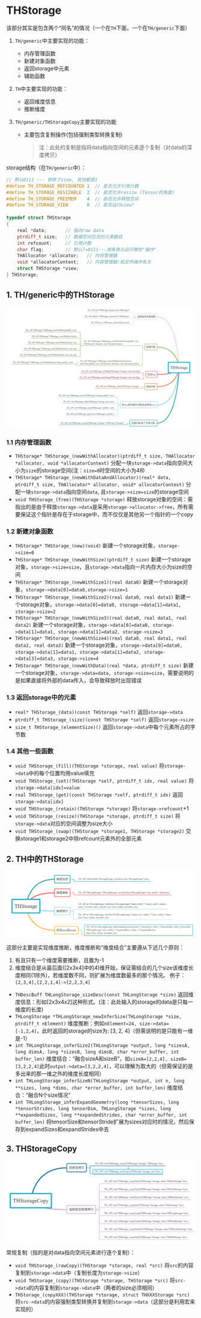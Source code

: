 # THStorage

该部分其实是包含两个“同名”的情况（一个在`TH`下面，一个在`TH/generic`下面）

1. `TH/generic`中主要实现的功能：
   - 内存管理函数
   - 新建对象函数
   - 返回storage中元素
   - 辅助函数

2. `TH`中主要实现的功能：
   - 返回维度信息
   - 推断维度

3. `TH/generic/THStorageCopy`主要实现的功能

   - 主要包含复制操作(包括强制类型转换复制)

     > 注：此处的复制是指将data指向空间的元素逐个复制（对data的深度拷贝）

storage结构（在`TH/generic`中）：

```cpp
// 默认0111 --- 即除了view, 其他都是1
#define TH_STORAGE_REFCOUNTED 1  // 是否允许引用计数
#define TH_STORAGE_RESIZABLE  2  // 是否允许resize (Tensor的角度)
#define TH_STORAGE_FREEMEM    4  // 是否允许释放空间
#define TH_STORAGE_VIEW       8  // 是否运行view?

typedef struct THStorage
{
    real *data;       // 指向raw data
    ptrdiff_t size;   // 数据空间包含的元素数目
    int refcount;     // 引用计数
    char flag;        // 默认7=0111---用来表示运行哪些"操作"
    THAllocator *allocator;   // 内存管理器
    void *allocatorContext;   // 内容管理器:和文件操作有关
    struct THStorage *view;
} THStorage;
```

## 1. TH/generic中的THStorage

![](png/thstorage1.png)

### 1.1 内存管理函数

- `THStorage* THStorage_(newWithAllocator)(ptrdiff_t size, THAllocator *allocator, void *allocatorContext)`
  分配一块`storage->data`指向空间大小为`size`的storage空间(注：`size=0`时空间的大小为48)
- `THStorage* THStorage_(newWithDataAndAllocator)(real* data, ptrdiff_t size, THAllocator* allocator, void* allocatorContext)`
  分配一块`storage->data`指向空间`data`, 且`storage->size=size`的storage空间
- `void THStorage_(free)(THStorage *storage)`
  释放storage对象的空间：需指出的是由于释放`storage->data`是采用`storage->allocator->free`，所有需要保证这个指针是存在于storage中，而不仅仅是其他另一个指针的一个copy

### 1.2 新建对象函数

- `THStorage* THStorage_(new)(void)`
  新建一个storage对象，`storage->size=0`
- `THStorage* THStorage_(newWithSize)(ptrdiff_t size)`
  新建一个storage对象，`storage->size=size`，且`storage->data`指向一片内存大小为size的空间
- `THStorage* THStorage_(newWithSize1)(real data0)`
  新建一个storage对象，`storage->data[0]=data0,storage->size=1`
- `THStorage* THStorage_(newWithSize2)(real data0, real data1)`
  新建一个storage对象，`storage->data[0]=data0, storage->data[1]=data1, storage->size=2`
- `THStorage* THStorage_(newWithSize3)(real data0, real data1, real data2)`
  新建一个storage对象，`storage->data[0]=data0, storage->data[1]=data1, storage->data[1]=data2, storage->size=3`
- `THStorage* THStorage_(newWithSize4)(real data0, real data1, real data2, real data3)`
  新建一个storage对象，`storage->data[0]=data0, storage->data[1]=data1, storage->data[1]=data2, storage->data[3]=data3, storage->size=4`
- `THStorage* THStorage_(newWithData)(real *data, ptrdiff_t size)`
  新建一个storage对象，`storage->data=data, storage->size=size`，需要说明的是如果直接将外部的data传入，会导致释放时出现错误

### 1.3 返回storage中的元素

- `real* THStorage_(data)(const THStorage *self)`
  返回`storage->data`
- `ptrdiff_t THStorage_(size)(const THStorage *self)`
  返回`storage->size`
- `size_t THStorage_(elementSize)()`
  返回`storage->data`中每个元素所占的字节数

### 1.4 其他一些函数

- `void THStorage_(fill)(THStorage *storage, real value)`
  将`storage->data`中的每个位置均用value填充
- `void THStorage_(set)(THStorage *self, ptrdiff_t idx, real value)`
  将`storage->data[idx]=value`
- `real THStorage_(get)(const THStorage *self, ptrdiff_t idx)`
  返回`storage->data[idx]`
- `void THStorage_(retain)(THStorage *storage)`
  将`storage->refcount`+1
- `void THStorage_(resize)(THStorage *storage, ptrdiff_t size)`
  将`storage->data`对应的空间调整为size大小
- `void THStorage_(swap)(THStorage *storage1, THStorage *storage2)`
  交换storage1和storage2中除refcount元素外的全部元素

## 2. TH中的THStorage

![](png/thstorage2.png)

这部分主要是实现维度推断，维度推断和“维度结合”主要遵从下述几个原则：

1. 有且只有一个维度需要推断，且置为-1
2. 维度结合是从最后面([2x3x4]中的4)维开始，保证需结合的几个size该维度长度相同(1除外)，若维度数不同，则扩展为维度数最多的那个情况。 例子：`[2,3,4],[2,2,1,4]->[2,2,3,4]`

- `THDescBuff THLongStorage_sizeDesc(const THLongStorage *size)`
  返回维度信息：形如[2x3x4x2]这种形式。(注：此处输入的storage的data是只每一维度的长度)
- `THLongStorage *THLongStorage_newInferSize(THLongStorage *size, ptrdiff_t nElement)`
  维度推断：例如`nElement=24, size->data=[-1,2,4]`，此时返回的storage的size为: [3, 2, 4]（但需说明的是只能有一维是-1）
- `int THLongStorage_inferSize2(THLongStorage *output, long *sizesA, long dimsA, long *sizesB, long dimsB, char *error_buffer, int buffer_len)`
  维度结合：“融合sizeA和sizeB”，如`sizeA=[2,2,4], sizeB=[3,2,2,4]`此时`output->data=[3,2,2,4]`，可以理解为取大的（但需保证的是多出来的那一维之外的维度长度相同）
- `int THLongStorage_inferSizeN(THLongStorage *output, int n, long **sizes, long *dims, char *error_buffer, int buffer_len)`
  维度结合：“融合N个size情况”
- `int THLongStorage_inferExpandGeometry(long *tensorSizes, long *tensorStrides, long tensorDim, THLongStorage *sizes, long **expandedSizes, long **expandedStrides, char *error_buffer, int buffer_len)`
  将tensorSize和tensorStride扩展为sizes对应时的情况，然后保存到expandSizes和expandStrides中去

## 3. THStorageCopy

![](png/thstorage3.png)

常规复制（指的是对data指向空间元素进行逐个复制）：

- `void THStorage_(rawCopy)(THStorage *storage, real *src)`
  将`src`的内容复制到`storage->data`中（复制长度为`storage->size`）
- `void THStorage_(copy)(THStorage *storage, THStorage *src)`
  将`src->data`的内容复制到`storage->data`中（两者的size必须相同）
- `THStorage_(copyXXX)(THStorage *storage, struct THXXXStorage *src)`
  将`src->data`的内容强制类型转换并复制到`storage->data`（这部分是利用宏来实现的）